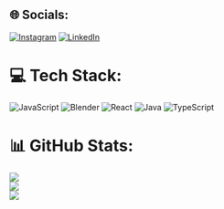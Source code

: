 ## 🌐 Socials:
[![Instagram](https://img.shields.io/badge/Instagram-%23E4405F.svg?logo=Instagram&logoColor=white)](https://instagram.com/naufalromero) [![LinkedIn](https://img.shields.io/badge/LinkedIn-%230077B5.svg?logo=linkedin&logoColor=white)](https://linkedin.com/in/naufal-romero-putra-pratama-9ab816177/) 

# 💻 Tech Stack:
![JavaScript](https://img.shields.io/badge/javascript-%23323330.svg?style=for-the-badge&logo=javascript&logoColor=%23F7DF1E) ![Blender](https://img.shields.io/badge/blender-%23F5792A.svg?style=for-the-badge&logo=blender&logoColor=white) ![React](https://img.shields.io/badge/react-%2320232a.svg?style=for-the-badge&logo=react&logoColor=%2361DAFB) ![Java](https://img.shields.io/badge/java-%23ED8B00.svg?style=for-the-badge&logo=java&logoColor=white) ![TypeScript](https://img.shields.io/badge/typescript-%23007ACC.svg?style=for-the-badge&logo=typescript&logoColor=white)
# 📊 GitHub Stats:
![](https://github-readme-stats.vercel.app/api?username=romves&theme=tokyonight&hide_border=false&include_all_commits=true&count_private=true)<br/>
![](https://github-readme-streak-stats.herokuapp.com/?user=romves&theme=tokyonight&hide_border=false)<br/>
![](https://github-readme-stats.vercel.app/api/top-langs/?username=romves&theme=tokyonight&hide_border=false&include_all_commits=true&count_private=true&layout=compact)

